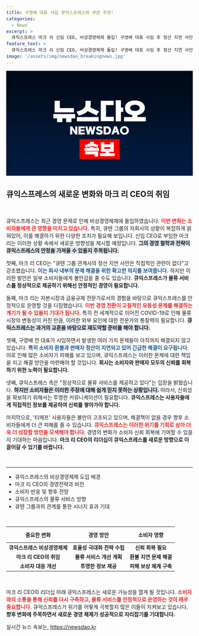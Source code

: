 ```yaml
---
title: 구영배 대표 사임 큐익스프레스와 무관 주장!
categories:
  - News
excerpt: >
  큐익스프레스 마크 리 신임 CEO, 비상경영체제 돌입! 구영배 대표 사임 후 정산 지연 사안에 대해 관련없다 주장. 티메프 사용자들, 환불 지연에 불안감 증폭! 클릭하여 더 자세한 소식을 확인하세요!
feature_text: >
  큐익스프레스 마크 리 신임 CEO, 비상경영체제 돌입! 구영배 대표 사임 후 정산 지연 사안에 대해 관련없다 주장. 티메프 사용자들, 환불 지연에 불안감 증폭! 클릭하여 더 자세한 소식을 확인하세요!
image: '/assets/img/newsdao_breakingnews.jpg'
---
```


<p><img src="/assets/img/newsdao_breakingnews.jpg" alt="implanttips 속보" /></p>

<h2 data-ke-size="size26">큐익스프레스의 새로운 변화와 마크 리 CEO의 취임</h2>

<p data-ke-size="size16">&nbsp;</p>

<p>큐익스프레스는 최근 경영 문제로 인해 비상경영체제에 돌입하였습니다. <b><span style="color: #ee2323;">이번 변화는 소비자들에게 큰 영향을 미치고 있습니다.</span></b> 특히, 큐텐 그룹의 자회사의 상황이 복잡하게 얽혀있어, 이를 해결하기 위한 다양한 조치가 필요해 보입니다. 신임 CEO로 부임한 마크 리는 이러한 상황 속에서 새로운 방향성을 제시할 예정입니다. <b><span style="background-color: #21538527;">그의 경영 철학과 전략이 큐익스프레스의 안정을 가져올 수 있을지 주목됩니다.</span></b></p>

<p>첫째, 마크 리 CEO는 "큐텐 그룹 관계사의 정산 지연 사안은 직접적인 관련이 없다"고 강조했습니다. <b><span style="color: #1a5490;">이는 회사 내부의 문제 해결을 위한 확고한 의지를 보여줍니다.</span></b> 하지만 이러한 발언은 일부 소비자들에게 불안감을 줄 수도 있습니다. <b>큐익스프레스가 물류 서비스를 정상적으로 제공하기 위해선 안정적인 경영이 필요합니다.</b> </p>

<p>둘째, 마크 리는 자본시장과 금융규제 전문가로서의 경험을 바탕으로 큐익스프레스를 안정적으로 운영할 것을 다짐했습니다. <b><span style="color: #ee2323;">이번 경영 전환이 고질적인 유동성 문제를 해결하는 계기가 될 수 있을지 기대가 됩니다.</span></b> 특히 전 세계적으로 이어진 COVID-19로 인해 물류 시장의 변동성이 커진 만큼, 이러한 외부 요인에 대한 전문가의 통찰력이 필요합니다. <b><span style="background-color: #21538527;">큐익스프레스는 과거의 교훈을 바탕으로 재도약할 준비를 해야 합니다.</span></b></p>

<p>셋째, 구영배 전 대표가 사임하면서 발생한 여러 가지 문제들이 아직까지 해결되지 않고 있습니다. <b><span style="color: #1a5490;">특히 소비자 환불과 판매자 정산이 지연되고 있어 긴급한 해결이 요구됩니다.</span></b> 이로 인해 많은 소비자가 피해를 보고 있으며, 큐익스프레스는 이러한 문제에 대한 책임을 지고 해결 방안을 마련해야 할 것입니다. <b>회사는 소비자와 판매자 모두의 신뢰를 회복하기 위한 노력이 필요합니다.</b></p>

<p>넷째, 큐익스프레스 측은 "정상적으로 물류 서비스를 제공하고 있다"는 입장을 밝혔습니다. <b><span style="background-color: #21538527;">하지만 소비자들은 이러한 주장에 대해 쉽게 믿지 못하는 상황입니다.</span></b> 따라서, 신뢰성을 확보하기 위해서는 투명한 커뮤니케이션이 필요합니다. <b>큐익스프레스는 사용자들에게 직접적인 정보를 제공하여 신뢰를 쌓아가야 합니다.</b></p>

<p>마지막으로, '티메프' 사용자들은 불만이 고조되고 있으며, 해결책이 없을 경우 향후 소비자들에게 더 큰 피해를 줄 수 있습니다. <b><span style="color: #ee2323;">큐익스프레스는 이러한 위기를 기회로 삼아 더욱 더 성장할 방안을 모색해야 합니다.</span></b> 경영의 변화가 소비자 신뢰 회복에 기여할 수 있을지 기대하는 마음입니다. <b>마크 리 CEO의 리더십이 큐익스프레스를 새로운 방향으로 이끌어갈 수 있기를 바랍니다.</b></p>

<p data-ke-size="size16">&nbsp;</p>

<hr>

<ul>
    <li>큐익스프레스의 비상경영체제 도입 배경</li>
    <li>마크 리 CEO의 경영전략과 비전</li>
    <li>소비자 반응 및 향후 전망</li>
    <li>큐익스프레스의 물류 서비스 방향</li>
    <li>큐텐 그룹과의 관계를 통한 시너지 효과 기대</li>
</ul>

<p data-ke-size="size16">&nbsp;</p>

<table style="width: 100%;">
    <thead>
        <tr>
            <th style="text-align: center; height: 35px;"><b>중요한 변화</b></th>
            <th style="text-align: center; height: 35px;"><b>경영 방안</b></th>
            <th style="text-align: center; height: 35px;"><b>소비자 영향</b></th>
        </tr>
    </thead>
    <tbody>
        <tr>
            <td style="text-align: center; height: 17px;"><b>큐익스프레스 비상경영체제</b></td>
            <td style="text-align: center; height: 17px;"><b>효율성 극대화 전략 수립</b></td>
            <td style="text-align: center; height: 17px;"><b>신뢰 회복 필요</b></td>
        </tr>
        <tr>
            <td style="text-align: center; height: 17px;"><b>마크 리 CEO의 취임</b></td>
            <td style="text-align: center; height: 17px;"><b>물류 서비스 개선 계획</b></td>
            <td style="text-align: center; height: 17px;"><b>환불 지연 문제 해결</b></td>
        </tr>
        <tr>
            <td style="text-align: center; height: 17px;"><b>소비자 대응 개선</b></td>
            <td style="text-align: center; height: 17px;"><b>투명한 정보 제공</b></td>
            <td style="text-align: center; height: 17px;"><b>피해 보상 체계 구축</b></td>
        </tr>
    </tbody>
</table>

<p data-ke-size="size16">&nbsp;</p>

<p>마크 리 CEO의 리더십 아래 큐익스프레스는 새로운 가능성을 열게 될 것입니다. <b><span style="color: #ee2323;">소비자와의 소통을 통해 신뢰를 다시 구축하고, 물류 서비스를 안정적으로 운영하는 것이 매우 중요합니다.</span></b> 큐익스프레스가 위기를 어떻게 극복할지 많은 이들이 지켜보고 있습니다. <b>향후 변화에 주목하면서 새로운 경영 체제가 성공적으로 자리잡기를 기대합니다.</b></p>
실시간 뉴스 속보는, <a href="https://newsdao.kr" rel="dofollow">https://newsdao.kr</a>



